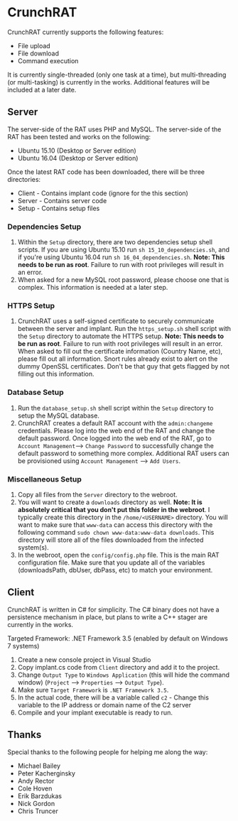 # CrunchRAT
CrunchRAT currently supports the following features:
* File upload
* File download
* Command execution

It is currently single-threaded (only one task at a time), but multi-threading (or multi-tasking) is currently in the works. Additional features will be included at a later date.

## Server
The server-side of the RAT uses PHP and MySQL. The server-side of the RAT has been tested and works on the following:
* Ubuntu 15.10 (Desktop or Server edition)
* Ubuntu 16.04 (Desktop or Server edition)

Once the latest RAT code has been downloaded, there will be three directories:
* Client - Contains implant code (ignore for the this section)
* Server - Contains server code
* Setup - Contains setup files

### Dependencies Setup
1. Within the `Setup` directory, there are two dependencies setup shell scripts. If you are using Ubuntu 15.10 run `sh 15_10_dependencies.sh`, and if you're using Ubuntu 16.04 run `sh 16_04_dependencies.sh`. **Note: This needs to be run as root**. Failure to run with root privileges will result in an error.
2. When asked for a new MySQL root password, please choose one that is complex. This information is needed at a later step.

### HTTPS Setup
1. CrunchRAT uses a self-signed certificate to securely communicate between the server and implant. Run the `https_setup.sh` shell script with the `Setup` directory to automate the HTTPS setup. **Note: This needs to be run as root**. Failure to run with root privileges will result in an error. When asked to fill out the certificate information (Country Name, etc), please fill out all information. Snort rules already exist to alert on the dummy OpenSSL certificates. Don't be that guy that gets flagged by not filling out this information.

### Database Setup
1. Run the `database_setup.sh` shell script within the `Setup` directory to setup the MySQL database.
2. CrunchRAT creates a default RAT account with the `admin:changeme` credentials. Please log into the web end of the RAT and change the default password. Once logged into the web end of the RAT, go to `Account Management`--> `Change Password` to successfully change the default password to something more complex. Additional RAT users can be provisioned using `Account Management` --> `Add Users`.

### Miscellaneous Setup
1. Copy all files from the `Server` directory to the webroot.
2. You will want to create a `downloads` directory as well. **Note: It is absolutely critical that you don't put this folder in the webroot**. I typically create this directory in the `/home/<USERNAME>` directory. You will want to make sure that `www-data` can access this directory with the following command `sudo chown www-data:www-data downloads`. This directory will store all of the files downloaded from the infected system(s).
3. In the webroot, open the `config/config.php` file. This is the main RAT configuration file. Make sure that you update all of the variables (downloadsPath, dbUser, dbPass, etc) to match your environment.

## Client
CrunchRAT is written in C# for simplicity. The C# binary does not have a persistence mechanism in place, but plans to write a C++ stager are currently in the works.

Targeted Framework: .NET Framework 3.5 (enabled by default on Windows 7 systems)

1. Create a new console project in Visual Studio
2. Copy implant.cs code from `Client` directory and add it to the project.
3. Change `Output Type` to `Windows Application` (this will hide the command window) (`Project` --> `Properties` --> `Output Type`).
4. Make sure `Target Framework` is `.NET Framework 3.5`.
5. In the actual code, there will be a variable called `c2` - Change this variable to the IP address or domain name of the C2 server
6. Compile and your implant executable is ready to run.

## Thanks
Special thanks to the following people for helping me along the way:
* Michael Bailey
* Peter Kacherginsky
* Andy Rector
* Cole Hoven
* Erik Barzdukas
* Nick Gordon
* Chris Truncer
